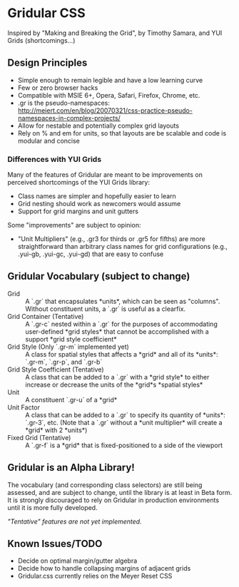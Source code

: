 # Gridular CSS

Inspired by "Making and Breaking the Grid", by Timothy Samara, and YUI Grids (shortcomings...)

## Design Principles

* Simple enough to remain legible and have a low learning curve
* Few or zero browser hacks
* Compatible with MSIE 6+, Opera, Safari, Firefox, Chrome, etc.
* .gr is the pseudo-namespaces: http://meiert.com/en/blog/20070321/css-practice-pseudo-namespaces-in-complex-projects/
* Allow for nestable and potentially complex grid layouts
* Rely on % and em for units, so that layouts are be scalable and code is modular and concise

### Differences with YUI Grids

Many of the features of Gridular are meant to be improvements on perceived shortcomings of the YUI Grids library:

* Class names are simpler and hopefully easier to learn
* Grid nesting should work as newcomers would assume
* Support for grid margins and unit gutters

Some "improvements" are subject to opinion:

* "Unit Multipliers" (e.g., .gr3 for thirds or .gr5 for fifths) are more straightforward than arbitrary class names for grid configurations (e.g., .yui-gb, .yui-gc, .yui-gd) that are easy to confuse

## Gridular Vocabulary (subject to change)

<dl>
  <dt>Grid</dt>
  <dd>A `.gr` that encapsulates *units*, which can be seen as "columns". Without constituent units, a `.gr` is useful as a clearfix.</dd>
  <dt>Grid Container (Tentative)</dt>
  <dd>A `.gr-c` nested within a `.gr` for the purposes of accommodating user-defined *grid styles* that cannot be accomplished with a support *grid style coefficient*</dd>
  <dt>Grid Style (Only `.gr-m` implemented yet)</dt>
  <dd>A class for spatial styles that affects a *grid* and all of its *units*: `.gr-m`, `.gr-p`, and `.gr-b`</dd>
  <dt>Grid Style Coefficient (Tentative)</dt>
  <dd>A class that can be added to a `.gr` with a *grid style* to either increase or decrease the units of the *grid*s *spatial styles*</dd>
  <dt>Unit</dt>
  <dd>A constituent `.gr-u` of a *grid*</dd>
  <dt>Unit Factor</dt>
  <dd>A class that can be added to a `.gr` to specify its quantity of *units*: `.gr-3`, etc. (Note that a `.gr` without a *unit multiplier* will create a *grid* with 2 *units*)
  <dt>Fixed Grid (Tentative)</dt>
  <dd>A `.gr-f` is a *grid* that is fixed-positioned to a side of the viewport</dd>
</dl>

## Gridular is an Alpha Library!

The vocabulary (and corresponding class selectors) are still being assessed, and are subject to change, until the library is at least in Beta form. It is strongly discouraged to rely on Gridular in production environments until it is more fully developed.

*"Tentative" features are not yet implemented.*

## Known Issues/TODO

* Decide on optimal margin/gutter algebra
* Decide how to handle collapsing margins of adjacent grids
* Gridular.css currently relies on the Meyer Reset CSS

